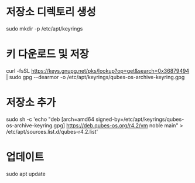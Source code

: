 # 저장소 디렉토리 생성
sudo mkdir -p /etc/apt/keyrings

# 키 다운로드 및 저장
curl -fsSL https://keys.gnupg.net/pks/lookup?op=get&search=0x36879494 | sudo gpg --dearmor -o /etc/apt/keyrings/qubes-os-archive-keyring.gpg

# 저장소 추가
sudo sh -c 'echo "deb [arch=amd64 signed-by=/etc/apt/keyrings/qubes-os-archive-keyring.gpg] https://deb.qubes-os.org/r4.2/vm noble main" > /etc/apt/sources.list.d/qubes-r4.2.list'

# 업데이트
sudo apt update
